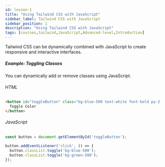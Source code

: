 ```yaml
---
id: lesson-1
title: "Using Tailwind CSS with JavaScript"
sidebar_label: Tailwind CSS with JavaScript
sidebar_position: 1
description: "Using Tailwind CSS with JavaScript"
tags: [courses,tailwind,JavaScript,Advanced-level,Introduction]
--- 
```

 
Tailwind CSS can be dynamically combined with JavaScript to create responsive and interactive interfaces.

##### Example: Toggling Classes
You can dynamically add or remove classes using JavaScript.

###### HTML
```html
<button id="toggleButton" class="bg-blue-500 text-white font-bold py-2 px-4 rounded">
  Toggle Color
</button>
```

###### JavaScript
```javascript
const button = document.getElementById('toggleButton');

button.addEventListener('click', () => {
  button.classList.toggle('bg-blue-500');
  button.classList.toggle('bg-green-500');
});
```

